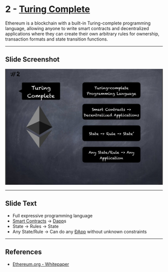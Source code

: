 # 2 - [Turing Complete](Turing%20Complete.md)

Ethereum is a blockchain with a built-in Turing-complete programming language, allowing anyone to write smart contracts and decentralized applications where they can create their own arbitrary rules for ownership, transaction formats and state transition functions.

___
## Slide Screenshot
![002.jpg](../../images/1.%20Ethereum%20101/002.jpg)
___
## Slide Text
- Full expressive programming language
- [Smart Contracts](Smart%20Contracts.md) -> [Dapp](Dapp.md)s
- State -> Rules -> State
- Any State/Rule -> Can do any [ÐApp](Dapp.md) without unknown constraints 
___
## References
- [Ethereum.org - Whitepaper](https://ethereum.org/en/whitepaper/)

